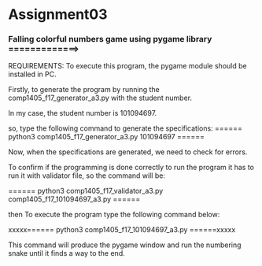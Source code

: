 # Assignment03

### Falling colorful numbers game using pygame library =============>

REQUIREMENTS: To execute this program, the pygame module should be
		installed in PC.

Firstly, to generate the program by running the 
comp1405_f17_generator_a3.py with the student number.

In my case, the student number is 101094697.

so, type the following command to generate the specifications:
======    python3 comp1405_f17_generator_a3.py 101094697    ======

Now, when the specifications are generated, we need to check for errors.

To confirm if the programming is done correctly to run the program
it has to run it with validator file, so the command will be:

======  python3 comp1405_f17_validator_a3.py comp1405_f17_101094697_a3.py    ====== 

then
To execute the program type the following command below: 

xxxxx======    python3 comp1405_f17_101094697_a3.py    ======xxxxx

This command will produce the pygame window and run the numbering snake 
until it finds a way to the end.
